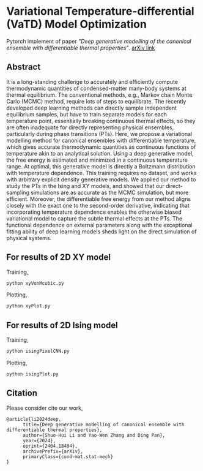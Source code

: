 # Variational Temperature-differential (VaTD) Model Optimization
Pytorch implement of paper *"Deep generative modelling of the canonical ensemble with differentiable thermal properties"*. [arXiv link](https://arxiv.org/abs/2404.18404)

## Abstract

It is a long-standing challenge to accurately and efficiently compute thermodynamic quantities of condensed-matter many-body systems at thermal equilibrium. The conventional methods, e.g., Markov chain Monte Carlo (MCMC) method, require lots of steps to equilibrate. The recently developed deep learning methods can directly sample independent equilibrium samples, but have to train separate models for each temperature point, essentially breaking continuous thermal effects, so they are often inadequate for directly representing physical ensembles, particularly during phase transitions (PTs). Here, we propose a variational modelling method for canonical ensembles with differentiable temperature, which gives accurate thermodynamic quantities as continuous functions of temperature akin to an analytical solution. Using a deep generative model, the free energy is estimated and minimized in a continuous temperature range. At optimal, this generative model is directly a Boltzmann distribution with temperature dependence. This training requires no dataset, and works with arbitrary explicit density generative models. We applied our method to study the PTs in the Ising and XY models, and showed that our direct-sampling simulations are as accurate as the MCMC simulation, but more efficient. Moreover, the differentiable free energy from our method aligns closely with the exact one to the second-order derivative, indicating that incorporating temperature dependence enables the otherwise biased variational model to capture the subtle thermal effects at the PTs. The functional dependence on external parameters along with the exceptional fitting ability of deep learning models sheds light on the direct simulation of physical systems.

## For results of 2D XY model

Training,
```bash
python xyVonMcubic.py
```

Plotting,
```bash
python xyPlot.py
```

## For results of 2D Ising model

Training,
```bash
python isingPixelCNN.py
```

Plotting,
```bash
python isingPlot.py
```

## Citation

Please consider cite our work,
```
@article{li2024deep,
      title={Deep generative modelling of canonical ensemble with differentiable thermal properties}, 
      author={Shuo-Hui Li and Yao-Wen Zhang and Ding Pan},
      year={2024},
      eprint={2404.18404},
      archivePrefix={arXiv},
      primaryClass={cond-mat.stat-mech}
}
```

